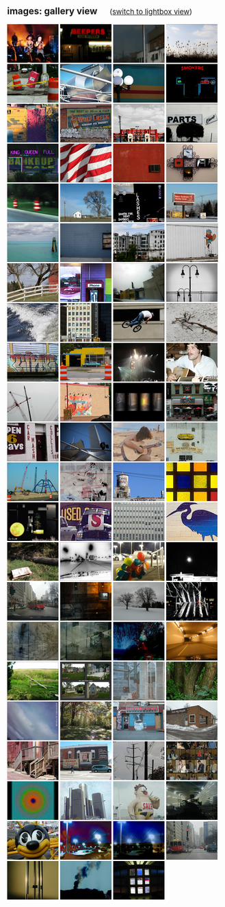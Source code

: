 <script>document.title="𝗯𝘂𝗹𝗹𝘁𝗼𝘄𝗻.𝟮𝟬𝟮𝟮 | images: gallery"</script>

<h2>images: gallery view  <span style="font-size:.8em;margin-left:24px;font-weight:400;"> (<a href="/images/lightbox/">switch to lightbox view</a>) </span></h2>
<div class="gallery-container">
	<a class="image" href="/images/gweneve/"><img alt="gweneve" src="/images/thumbs/thumb_gweneve.jpg"><a>
	<a class="image" href="/images/beepers/"><img alt="beepers" src="/images/thumbs/thumb_beepers.jpg"><a>
	<a class="image" href="/images/scenes_in_a_window/"><img alt="scenes_in_a_window" src="/images/thumbs/thumb_scenes_in_a_window.jpg"><a>
	<a class="image" href="/images/skyform_112/"><img alt="skyform_112" src="/images/thumbs/thumb_skyform_112.jpg"><a>
	<a class="image" href="/images/tipsy/"><img alt="tipsy" src="/images/thumbs/thumb_tipsy.jpg"><a>
	<a class="image" href="/images/windy_remix/"><img alt="windy_remix" src="/images/thumbs/thumb_windy_remix.jpg"><a>
	<a class="image" href="/images/public/"><img alt="public" src="/images/thumbs/thumb_pub(lic).jpg"><a>
	<a class="image" href="/images/smokers/"><img alt="smokers" src="/images/thumbs/thumb_smokers.jpg"><a>
	<a class="image" href="/images/techniwonder/"><img alt="techniwonder" src="/images/thumbs/thumb_techniwonder.jpg"><a>
	<a class="image" href="/images/wolf_creek/"><img alt="wolf_creek" src="/images/thumbs/thumb_wolf_creek.jpg"><a>
	<a class="image" href="/images/joes_playtime/"><img alt="joes_playtime" src="/images/thumbs/thumb_joes_playtime.jpg"><a>
	<a class="image" href="/images/cheap/"><img alt="cheap" src="/images/thumbs/thumb_cheap.jpg"><a>
	<a class="image" href="/images/in_the_red/"><img alt="in_the_red" src="/images/thumbs/thumb_in_the_red.jpg"><a>
	<a class="image" href="/images/symbolic_winds/"><img alt="symbolic_winds" src="/images/thumbs/thumb_symbolic_winds.jpg"><a>
	<a class="image" href="/images/air/"><img alt="air" src="/images/thumbs/thumb_air.jpg"><a>
	<a class="image" href="/images/playtime2/"><img alt="playtime2" src="/images/thumbs/thumb_playtime2.jpg"><a>
	<a class="image" href="/images/road-dreams/"><img alt="road-dreams" src="/images/thumbs/thumb_road-dreams.jpg"><a>
	<a class="image" href="/images/little_white_house/"><img alt="little_white_house" src="/images/thumbs/thumb_little_white_house.jpg"><a>
	<a class="image" href="/images/lashes/"><img alt="lashes" src="/images/thumbs/thumb_lashes.jpg"><a>
	<a class="image" href="/images/alcoholics_for_christ/"><img alt="alcoholics_for_christ" src="/images/thumbs/thumb_alcoholics_for_christ.jpg"><a>
	<a class="image" href="/images/bluegreen_forever/"><img alt="bluegreen_forever" src="/images/thumbs/thumb_bluegreen_forever.jpg"><a>
	<a class="image" href="/images/in_the_blues/"><img alt="in_the_blues" src="/images/thumbs/thumb_in_the_blues.jpg"><a>
	<a class="image" href="/images/zombe/"><img alt="zombe" src="/images/thumbs/thumb_zombe.jpg"><a>
	<a class="image" href="/images/larry/"><img alt="larry" src="/images/thumbs/thumb_larry.jpg"><a>
	<a class="image" href="/images/that_barn_on_indianwood_2/"><img alt="that_barn_on_indianwood_2" src="/images/thumbs/thumb_that_barn_on_indianwood_2.jpg"></a>
	<a class="image" href="/images/third_street/"><img alt="third_street" src="/images/thumbs/thumb_third_street.png"><a>
	<a class="image" href="/images/always_seeking/"><img alt="always_seeking" src="/images/thumbs/thumb_always_seeking.png"><a>
	<a class="image" href="/images/skyform_61/"><img alt="skyform_61" src="/images/thumbs/thumb_skyform_61.png"><a>
	<a class="image" href="/images/wake/"><img alt="wake" src="/images/thumbs/thumb_wake.jpg"><a>
	<a class="image" href="/images/rikrik/"><img alt="rikrik" src="/images/thumbs/thumb_rikrik.jpg"><a>
	<a class="image" href="/images/offroad_2/"><img alt="offroad_2" src="/images/thumbs/thumb_offroad_2.jpg"><a>
	<a class="image" href="/images/forgotten_coast/"><img alt="forgotten_coast" src="/images/thumbs/thumb_forgotten_coast.jpg"><a>
	<a class="image" href="/images/at_the_crossing/"><img alt="at_the_crossing" src="/images/thumbs/thumb_at_the_crossing.jpg"><a>
	<a class="image" href="/images/21355/"><img alt="21355" src="/images/thumbs/thumb_21355.jpg"><a>
	<a class="image" href="/images/pink/"><img alt="pink" src="/images/thumbs/thumb_pink.jpg"><a>
	<a class="image" href="/images/this-guy/"><img alt="this-guy" src="/images/thumbs/thumb_this-guy.png"><a>
	<a class="image" href="/images/skyform_38/"><img alt="skyform_38" src="/images/thumbs/thumb_skyform_38.jpg"><a>
	<a class="image" href="/images/chicken/"><img alt="chicken" src="/images/thumbs/thumb_change_your_chicken.jpg"><a>
	<a class="image" href="/images/playing-with-bottles/"><img alt="playing-with-bottles" src="/images/thumbs/thumb_playing-with-bottles.jpg"><a>
	<a class="image" href="/images/red_scooter/"><img alt="red_scooter" src="/images/thumbs/thumb_red_scooter.jpg"><a>
	<a class="image" href="/images/12199/"><img alt="12199" src="/images/thumbs/thumb_12199.jpg"><a>
	<a class="image" href="/images/upthere/"><img alt="upthere" src="/images/thumbs/thumb_upthere.jpg"><a>
	<a class="image" href="/images/mbjoe/"><img alt="mbjoe" src="/images/thumbs/thumb_mbjoe.jpg"><a>
	<a class="image" href="/images/the_turkey_grill/"><img alt="the_turkey_grill" src="/images/thumbs/thumb_the_turkey_grill.png"><a>
	<a class="image" href="/images/into_the_form/"><img alt="into_the_form" src="/images/thumbs/thumb_into_the_form.png"><a>
	<a class="image" href="/images/urban_dream/"><img alt="urban_dream" src="/images/thumbs/thumb_urban_dream.jpg"><a>
	<a class="image" href="/images/skyform_142/"><img alt="skyform_142" src="/images/thumbs/thumb_skyform_142.png"><a>
	<a class="image" href="/images/textures/"><img alt="textures" src="/images/thumbs/thumb_textures.jpg"><a>
	<a class="image" href="/images/041799/"><img alt="041799" src="/images/thumbs/thumb_041799.jpg"><a>
	<a class="image" href="/images/tackysale/"><img alt="tackysale" src="/images/thumbs/thumb_tackysale.jpg"><a>
	<a class="image" href="/images/windowall/"><img alt="windowall" src="/images/thumbs/thumb_windowall.jpg"><a>
	<a class="image" href="/images/pawpaw/"><img alt="pawpaw" src="/images/thumbs/thumb_pawpaw.jpg"><a>
	<a class="image" href="/images/tarnished/"><img alt="tarnished" src="/images/thumbs/thumb_tarnished.jpg"><a>
	<a class="image" href="/images/converge/"><img alt="converge" src="/images/thumbs/thumb_converge.jpg"><a>
	<a class="image" href="/images/balloons/"><img alt="balloons" src="/images/thumbs/thumb_balloons.jpg"><a>
	<a class="image" href="/images/firstfull/"><img alt="firstfull" src="/images/thumbs/thumb_firstfull.jpg"><a>
	<a class="image" href="/images/michiganave/"><img alt="michiganave" src="/images/thumbs/thumb_michiganave.jpg"><a>
	<a class="image" href="/images/firewall/"><img alt="firewall" src="/images/thumbs/thumb_firewall.jpg"><a>
	<a class="image" href="/images/isoduo/"><img alt="isoduo" src="/images/thumbs/thumb_isoduo.jpg"><a>
	<a class="image" href="/images/escalator/"><img alt="escalator" src="/images/thumbs/thumb_escalator.jpg"><a>
	<a class="image" href="/images/turalia/"><img alt="turalia" src="/images/thumbs/thumb_turalia.jpg"><a>
	<a class="image" href="/images/inothing/"><img alt="inothing" src="/images/thumbs/thumb_inothing.jpg"><a>
	<a class="image" href="/images/implode/"><img alt="implode" src="/images/thumbs/thumb_implode.jpg"><a>
	<a class="image" href="/images/tunnel/"><img alt="tunnel" src="/images/thumbs/thumb_tunnel.jpg"><a>
	<a class="image" href="/images/fenceless/"><img alt="fenceless" src="/images/thumbs/thumb_fenceless.jpg"><a>
	<a class="image" href="/images/odd/"><img alt="odd" src="/images/thumbs/thumb_odd.jpg"><a>
	<a class="image" href="/images/plastic_tomorrow/"><img alt="plastic_tomorrow" src="/images/thumbs/thumb_plastic_tomorrow.jpg"><a>
	<a class="image" href="/images/tritrunk/"><img alt="tritrunk" src="/images/thumbs/thumb_tritrunk.jpg"><a>
	<a class="image" href="/images/pencam1/"><img alt="pencam1" src="/images/thumbs/thumb_pencam1.jpg"><a>
	<a class="image" href="/images/awalk/"><img alt="awalk" src="/images/thumbs/thumb_awalk.jpg"><a>
	<a class="image" href="/images/bittersweet/"><img alt="bittersweet" src="/images/thumbs/thumb_bittersweet.jpg"><a>
	<a class="image" href="/images/holy_temple/"><img alt="holy_temple" src="/images/thumbs/thumb_holy_temple.jpg"><a>
	<a class="image" href="/images/porches/"><img alt="porches" src="/images/thumbs/thumb_porches.jpg"><a>
	<a class="image" href="/images/retrowall/"><img alt="retrowall" src="/images/thumbs/thumb_retrowall.jpg"><a>
	<a class="image" href="/images/wiredsky/"><img alt="wiredsky" src="/images/thumbs/thumb_wiredsky.jpg"><a>
	<a class="image" href="/images/artnight/"><img alt="artnight" src="/images/thumbs/thumb_artnight.jpg"><a>
	<a class="image" href="/images/focus/"><img alt="focus" src="/images/thumbs/thumb_focus.jpg"><a>
	<a class="image" href="/images/little_skyline/"><img alt="little_skyline" src="/images/thumbs/thumb_little_skyline.jpg"><a>
	<a class="image" href="/images/saleguy/"><img alt="saleguy" src="/images/thumbs/thumb_saleguy.jpg"><a>
	<a class="image" href="/images/wrapit/"><img alt="wrapit" src="/images/thumbs/thumb_wrapit.jpg"><a>
	<a class="image" href="/images/beebee/"><img alt="beebee" src="/images/thumbs/thumb_beebee.jpg"><a>
	<a class="image" href="/images/burst/"><img alt="burst" src="/images/thumbs/thumb_burst.jpg"><a>
	<a class="image" href="/images/burst2/"><img alt="burst2" src="/images/thumbs/thumb_burst2.jpg"><a>
	<a class="image" href="/images/canyon/"><img alt="canyon" src="/images/thumbs/thumb_canyon.jpg"><a>
	<a class="image" href="/images/chimes1/"><img alt="chimes1" src="/images/thumbs/thumb_chimes1.jpg"><a>
	<a class="image" href="/images/impendium/"><img alt="impendium" src="/images/thumbs/thumb_impendium.jpg"><a>
	<a class="image" href="/images/windows/"><img alt="windows" src="/images/thumbs/thumb_windows.jpg"><a>
</div>

			